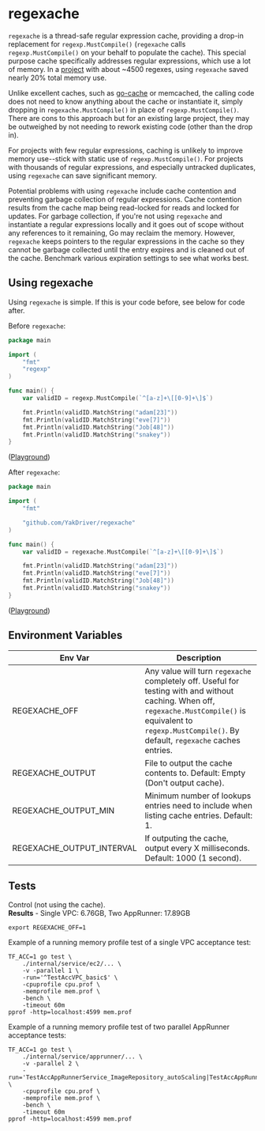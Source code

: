 # regexache

`regexache` is a thread-safe regular expression cache, providing a drop-in replacement for `regexp.MustCompile()` (`regexache` calls `regexp.MustCompile()` on your behalf to populate the cache). This special purpose cache specifically addresses regular expressions, which use a lot of memory. In a [project](https://github.com/hashicorp/terraform-provider-aws) with about ~4500 regexes, using `regexache` saved nearly 20% total memory use.

Unlike excellent caches, such as [go-cache](https://github.com/patrickmn/go-cache) or memcached, the calling code does not need to know anything about the cache or instantiate it, simply dropping in `regexache.MustCompile()` in place of `regexp.MustCompile()`. There are cons to this approach but for an existing large project, they may be outweighed by not needing to rework existing code (other than the drop in).

For projects with few regular expressions, caching is unlikely to improve memory use--stick with static use of `regexp.MustCompile()`. For projects with thousands of regular expressions, and especially untracked duplicates, using `regexache` can save significant memory.

Potential problems with using `regexache` include cache contention and preventing garbage collection of regular expressions. Cache contention results from the cache map being read-locked for reads and locked for updates. For garbage collection, if you're not using `regexache` and instantiate a regular expressions locally and it goes out of scope without any references to it remaining, Go may reclaim the memory. However, `regexache` keeps pointers to the regular expressions in the cache so they cannot be garbage collected until the entry expires and is cleaned out of the cache. Benchmark various expiration settings to see what works best.

## Using regexache

Using `regexache` is simple. If this is your code before, see below for code after.

Before `regexache`:

```go
package main

import (
	"fmt"
	"regexp"
)

func main() {
	var validID = regexp.MustCompile(`^[a-z]+\[[0-9]+\]$`)

	fmt.Println(validID.MatchString("adam[23]"))
	fmt.Println(validID.MatchString("eve[7]"))
	fmt.Println(validID.MatchString("Job[48]"))
	fmt.Println(validID.MatchString("snakey"))
}
```
([Playground](https://go.dev/play/p/e0MHgtJFNHE))

After `regexache`:

```go
package main

import (
	"fmt"

	"github.com/YakDriver/regexache"
)

func main() {
	var validID = regexache.MustCompile(`^[a-z]+\[[0-9]+\]$`)

	fmt.Println(validID.MatchString("adam[23]"))
	fmt.Println(validID.MatchString("eve[7]"))
	fmt.Println(validID.MatchString("Job[48]"))
	fmt.Println(validID.MatchString("snakey"))
}
```
([Playground](https://go.dev/play/p/q0apcbfeMV-))


## Environment Variables

| Env Var | Description |
| --- | --- |
| REGEXACHE_OFF | Any value will turn `regexache` completely off. Useful for testing with and without caching. When off, `regexache.MustCompile()` is equivalent to `regexp.MustCompile()`. By default, `regexache` caches entries. |
| REGEXACHE_OUTPUT | File to output the cache contents to. Default: Empty (Don't output cache). |
| REGEXACHE_OUTPUT_MIN | Minimum number of lookups entries need to include when listing cache entries. Default: 1. |
| REGEXACHE_OUTPUT_INTERVAL | If outputing the cache, output every X milliseconds. Default: 1000 (1 second).  |

## Tests

Control (not using the cache).
<br/>**Results** - Single VPC: 6.76GB, Two AppRunner: 17.89GB

```
export REGEXACHE_OFF=1
```

Example of a running memory profile test of a single VPC acceptance test:

```
TF_ACC=1 go test \
    ./internal/service/ec2/... \
    -v -parallel 1 \
    -run='^TestAccVPC_basic$' \
    -cpuprofile cpu.prof \
    -memprofile mem.prof \
    -bench \
    -timeout 60m
pprof -http=localhost:4599 mem.prof
```

Example of a running memory profile test of two parallel AppRunner acceptance tests:

```
TF_ACC=1 go test \
    ./internal/service/apprunner/... \
    -v -parallel 2 \
    -run='TestAccAppRunnerService_ImageRepository_autoScaling|TestAccAppRunnerService_ImageRepository_basic' \
    -cpuprofile cpu.prof \
    -memprofile mem.prof \
    -bench \
    -timeout 60m
pprof -http=localhost:4599 mem.prof
```
